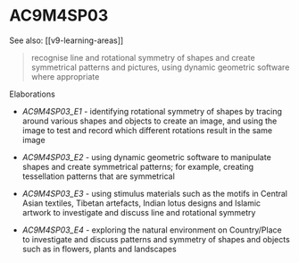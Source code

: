 
# AC9M4SP03 

See also: [[v9-learning-areas]]

> recognise line and rotational symmetry of shapes and create symmetrical patterns and pictures, using dynamic geometric software where appropriate

Elaborations


- _AC9M4SP03_E1_ - identifying rotational symmetry of shapes by tracing around various shapes and objects to create an image, and using the image to test and record which different rotations result in the same image

- _AC9M4SP03_E2_ - using dynamic geometric software to manipulate shapes and create symmetrical patterns; for example, creating tessellation patterns that are symmetrical

- _AC9M4SP03_E3_ - using stimulus materials such as the motifs in Central Asian textiles, Tibetan artefacts, Indian lotus designs and Islamic artwork to investigate and discuss line and rotational symmetry

- _AC9M4SP03_E4_ - exploring the natural environment on Country/Place to investigate and discuss patterns and symmetry of shapes and objects such as in flowers, plants and landscapes
